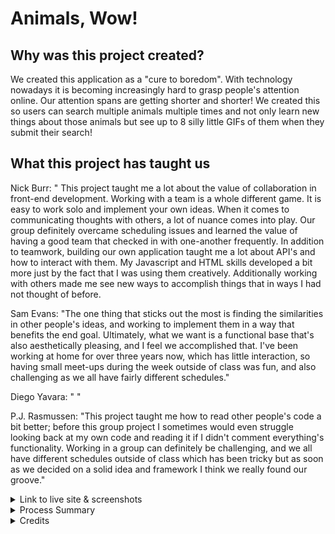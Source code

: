 # Animals, Wow!
## Why was this project created?
We created this application as a "cure to boredom". With technology nowadays it is becoming increasingly hard to grasp people's attention online. Our attention spans are getting shorter and shorter! We created this so users can search multiple animals multiple times and not only learn new things about those animals but see up to 8 silly little GIFs of them when they submit their search!

## What this project has taught us
Nick Burr: " This project taught me a lot about the value of collaboration in front-end development. Working with a team is a whole different game. It is easy to work solo and implement your own ideas. When it comes to communicating thoughts with others, a lot of nuance comes into play. Our group definitely overcame scheduling issues and learned the value of having a good team that checked in with one-another frequently. In addition to teamwork, building our own application taught me a lot about API's and how to interact with them. My Javascript and HTML skills developed a bit more just by the fact that I was using them creatively. Additionally working with others made me see new ways to accomplish things that in ways I had not thought of before.

Sam Evans: "The one thing that sticks out the most is finding the similarities in other people's ideas, and working to implement them in a way that benefits the end goal. Ultimately, what we want is a functional base that's also aesthetically pleasing, and I feel we accomplished that. I've been working at home for over three years now, which has little interaction, so having small meet-ups during the week outside of class was fun, and also challenging as we all have fairly different schedules."

Diego Yavara: " "

P.J. Rasmussen: "This project taught me how to read other people's code a bit better; before this group project I sometimes would even struggle looking back at my own code and reading it if I didn't comment everything's functionality. Working in a group can definitely be challenging, and we all have different schedules outside of class which has been tricky but as soon as we decided on a solid idea and framework I think we really found our groove."

<details>
<summary> Link to live site & screenshots </summary>

[Animals, Wow!](https://itsmenickfromschool.github.io/animalsWow02/)

![Screenshot of website](assets/PutScreenshotsHere.png)

</details>

<details>
<summary> Process Summary </summary>

Brainstormed website ideas and came up with a top 4, decided to go with something that would be challenging yet feasible 

Created the repo from Nick's github, cloned it down to our individual machines and creating our respective branches

Had to go over the framework of the page a few times before we finally decided on a page layout

Delegated roles for styling and code

Spoke about how we would implement the acceptance criteria of the project into our repo

Started creating github issues for bugs and a "to-do" list, closed issues as they were resolved



</details>

<details>
<summary> Credits </summary>

These were the API's that we used to make this project:

https://api-ninjas.com/api/animals

https://developers.giphy.com/docs/api

These are websites that helped each of us contribute to this repo:

https://github.com/public-apis/public-apis

https://bulma.io/documentation/components/modal/#javascript-implementation-example

https://developer.mozilla.org/en-US/docs/Learn/CSS/CSS_layout/Media_queries

https://www.w3schools.com/css/css_rwd_images.asp

https://codesandbox.io/s/gif-resize-zn6bn?file=/src/index.js:1338-1407

https://bulma.io/documentation/

https://youtu.be/IiPQYQT2-wg

Trevor Oveson (TA) clarified a misunderstanding I had about asynchronous functions and the await method, and explained how they are used to our whole group. - 



</details>
